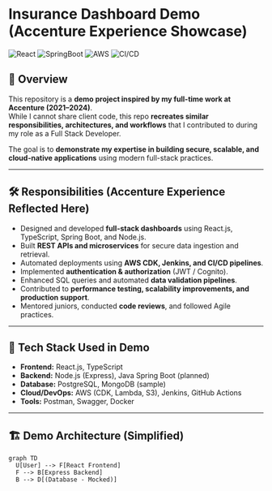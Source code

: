 # Insurance Dashboard Demo (Accenture Experience Showcase)

![React](https://img.shields.io/badge/Frontend-React-blue)
![SpringBoot](https://img.shields.io/badge/Backend-SpringBoot-orange)
![AWS](https://img.shields.io/badge/Cloud-AWS-yellow)
![CI/CD](https://img.shields.io/badge/Pipeline-CI%2FCD-lightgrey)

## 📌 Overview
This repository is a **demo project inspired by my full-time work at Accenture (2021–2024)**.  
While I cannot share client code, this repo **recreates similar responsibilities, architectures, and workflows** that I contributed to during my role as a Full Stack Developer.  

The goal is to **demonstrate my expertise in building secure, scalable, and cloud-native applications** using modern full-stack practices.  

---

## 🛠️ Responsibilities (Accenture Experience Reflected Here)
- Designed and developed **full-stack dashboards** using React.js, TypeScript, Spring Boot, and Node.js.  
- Built **REST APIs and microservices** for secure data ingestion and retrieval.  
- Automated deployments using **AWS CDK, Jenkins, and CI/CD pipelines**.  
- Implemented **authentication & authorization** (JWT / Cognito).  
- Enhanced SQL queries and automated **data validation pipelines**.  
- Contributed to **performance testing, scalability improvements, and production support**.  
- Mentored juniors, conducted **code reviews**, and followed Agile practices.  

---

## 🔧 Tech Stack Used in Demo
- **Frontend:** React.js, TypeScript  
- **Backend:** Node.js (Express), Java Spring Boot (planned)  
- **Database:** PostgreSQL, MongoDB (sample)  
- **Cloud/DevOps:** AWS (CDK, Lambda, S3), Jenkins, GitHub Actions  
- **Tools:** Postman, Swagger, Docker  

---

## 🏗️ Demo Architecture (Simplified)

```mermaid
graph TD
  U[User] --> F[React Frontend]
  F --> B[Express Backend]
  B --> D[(Database - Mocked)]
